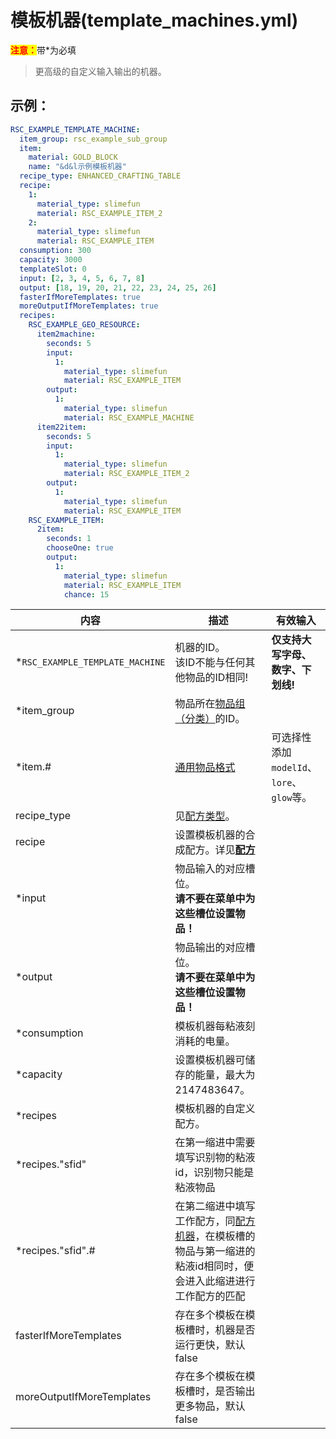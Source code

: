 # 模板机器(template_machines.yml)

<mark style="color:red;">**注意：**</mark>带\*为必填

> 更高级的自定义输入输出的机器。

## 示例：

```yaml
RSC_EXAMPLE_TEMPLATE_MACHINE:
  item_group: rsc_example_sub_group
  item:
    material: GOLD_BLOCK
    name: "&d&l示例模板机器"
  recipe_type: ENHANCED_CRAFTING_TABLE
  recipe:
    1:
      material_type: slimefun
      material: RSC_EXAMPLE_ITEM_2
    2:
      material_type: slimefun
      material: RSC_EXAMPLE_ITEM
  consumption: 300
  capacity: 3000
  templateSlot: 0
  input: [2, 3, 4, 5, 6, 7, 8]
  output: [18, 19, 20, 21, 22, 23, 24, 25, 26]
  fasterIfMoreTemplates: true
  moreOutputIfMoreTemplates: true
  recipes:
    RSC_EXAMPLE_GEO_RESOURCE:
      item2machine:
        seconds: 5
        input:
          1:
            material_type: slimefun
            material: RSC_EXAMPLE_ITEM
        output:
          1:
            material_type: slimefun
            material: RSC_EXAMPLE_MACHINE
      item22item:
        seconds: 5
        input:
          1:
            material_type: slimefun
            material: RSC_EXAMPLE_ITEM_2
        output:
          1:
            material_type: slimefun
            material: RSC_EXAMPLE_ITEM
    RSC_EXAMPLE_ITEM:
      2item:
        seconds: 1
        chooseOne: true
        output:
          1:
            material_type: slimefun
            material: RSC_EXAMPLE_ITEM
            chance: 15
```

| 内容 | 描述 | 有效输入 |
| --- | ----------- | ----------------- |
| \*`RSC_EXAMPLE_TEMPLATE_MACHINE` | 机器的ID。<br>该ID不能与任何其他物品的ID相同! | **仅支持大写字母、数字、下划线!** |
| \*item_group | 物品所在[物品组（分类）](file/groups.md)的ID。 |
| \*item.# | [通用物品格式](format/universal-item-format.md)| 可选择性添加`modelId`、`lore`、`glow`等。 |
| recipe_type | 见[配方类型](file/recipe_type.md)。 |
| recipe | 设置模板机器的合成配方。详见[**配方**](../format/recipe.md) |
| \*input | 物品输入的对应槽位。<br>**请不要在菜单中为这些槽位设置物品！** |
| \*output | 物品输出的对应槽位。<br>**请不要在菜单中为这些槽位设置物品！** |
| \*consumption | 模板机器每粘液刻消耗的电量。 |
| \*capacity | 设置模板机器可储存的能量，最大为 2147483647。 |
| \*recipes | 模板机器的自定义配方。 |
| \*recipes."sfid" | 在第一缩进中需要填写识别物的粘液id，识别物只能是粘液物品 |
| \*recipes."sfid".# | 在第二缩进中填写工作配方，同[配方机器](file/recipes_machines.md)，在模板槽的物品与第一缩进的粘液id相同时，便会进入此缩进进行工作配方的匹配 |
| fasterIfMoreTemplates | 存在多个模板在模板槽时，机器是否运行更快，默认 false |
| moreOutputIfMoreTemplates | 存在多个模板在模板槽时，是否输出更多物品，默认 false |
